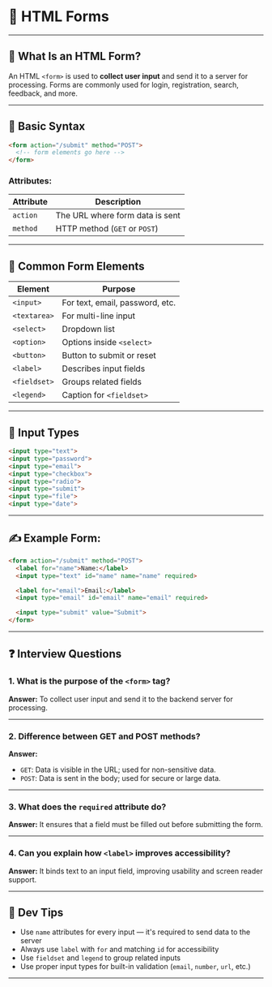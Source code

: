 # 📝 HTML Forms

---

## 📌 What Is an HTML Form?

An HTML `<form>` is used to **collect user input** and send it to a server for processing. Forms are commonly used for login, registration, search, feedback, and more.

---

## 🔹 Basic Syntax

```html
<form action="/submit" method="POST">
  <!-- form elements go here -->
</form>
```

### Attributes:

| Attribute | Description                     |
| --------- | ------------------------------- |
| `action`  | The URL where form data is sent |
| `method`  | HTTP method (`GET` or `POST`)   |

---

## 🔘 Common Form Elements

| Element      | Purpose                         |
| ------------ | ------------------------------- |
| `<input>`    | For text, email, password, etc. |
| `<textarea>` | For multi-line input            |
| `<select>`   | Dropdown list                   |
| `<option>`   | Options inside `<select>`       |
| `<button>`   | Button to submit or reset       |
| `<label>`    | Describes input fields          |
| `<fieldset>` | Groups related fields           |
| `<legend>`   | Caption for `<fieldset>`        |

---

## 🧩 Input Types

```html
<input type="text">
<input type="password">
<input type="email">
<input type="checkbox">
<input type="radio">
<input type="submit">
<input type="file">
<input type="date">
```

---

## ✍️ Example Form:

```html
<form action="/submit" method="POST">
  <label for="name">Name:</label>
  <input type="text" id="name" name="name" required>

  <label for="email">Email:</label>
  <input type="email" id="email" name="email" required>

  <input type="submit" value="Submit">
</form>
```

---

## ❓ Interview Questions

### 1. What is the purpose of the `<form>` tag?

**Answer:** To collect user input and send it to the backend server for processing.

---

### 2. Difference between GET and POST methods?

**Answer:**

* `GET`: Data is visible in the URL; used for non-sensitive data.
* `POST`: Data is sent in the body; used for secure or large data.

---

### 3. What does the `required` attribute do?

**Answer:** It ensures that a field must be filled out before submitting the form.

---

### 4. Can you explain how `<label>` improves accessibility?

**Answer:** It binds text to an input field, improving usability and screen reader support.

---

## 🧠 Dev Tips

* Use `name` attributes for every input — it's required to send data to the server
* Always use `label` with `for` and matching `id` for accessibility
* Use `fieldset` and `legend` to group related inputs
* Use proper input types for built-in validation (`email`, `number`, `url`, etc.)

---
